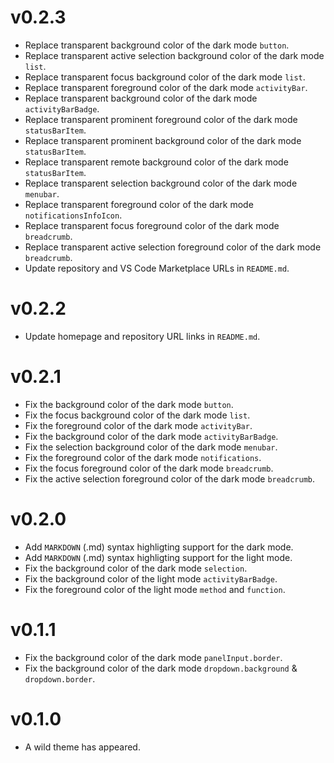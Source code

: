 # v0.2.3

- Replace transparent background color of the dark mode `button`.
- Replace transparent active selection background color of the dark mode `list`.
- Replace transparent focus background color of the dark mode `list`.
- Replace transparent foreground color of the dark mode `activityBar`.
- Replace transparent background color of the dark mode `activityBarBadge`.
- Replace transparent prominent foreground color of the dark mode `statusBarItem`.
- Replace transparent prominent background color of the dark mode `statusBarItem`.
- Replace transparent remote background color of the dark mode `statusBarItem`.
- Replace transparent selection background color of the dark mode `menubar`.
- Replace transparent foreground color of the dark mode `notificationsInfoIcon`.
- Replace transparent focus foreground color of the dark mode `breadcrumb`.
- Replace transparent active selection foreground color of the dark mode `breadcrumb`.
- Update repository and VS Code Marketplace URLs in `README.md`.

# v0.2.2

- Update homepage and repository URL links in `README.md`.

# v0.2.1

- Fix the background color of the dark mode `button`.
- Fix the focus background color of the dark mode `list`.
- Fix the foreground color of the dark mode `activityBar`.
- Fix the background color of the dark mode `activityBarBadge`.
- Fix the selection background color of the dark mode `menubar`.
- Fix the foreground color of the dark mode `notifications`.
- Fix the focus foreground color of the dark mode `breadcrumb`.
- Fix the active selection foreground color of the dark mode `breadcrumb`.

# v0.2.0

- Add `MARKDOWN` (.md) syntax highligting support for the dark mode.
- Add `MARKDOWN` (.md) syntax highligting support for the light mode.
- Fix the background color of the dark mode `selection`.
- Fix the background color of the light mode `activityBarBadge`.
- Fix the foreground color of the light mode `method` and `function`.

# v0.1.1

- Fix the background color of the dark mode `panelInput.border`.
- Fix the background color of the dark mode `dropdown.background` & `dropdown.border`.

# v0.1.0

- A wild theme has appeared.
